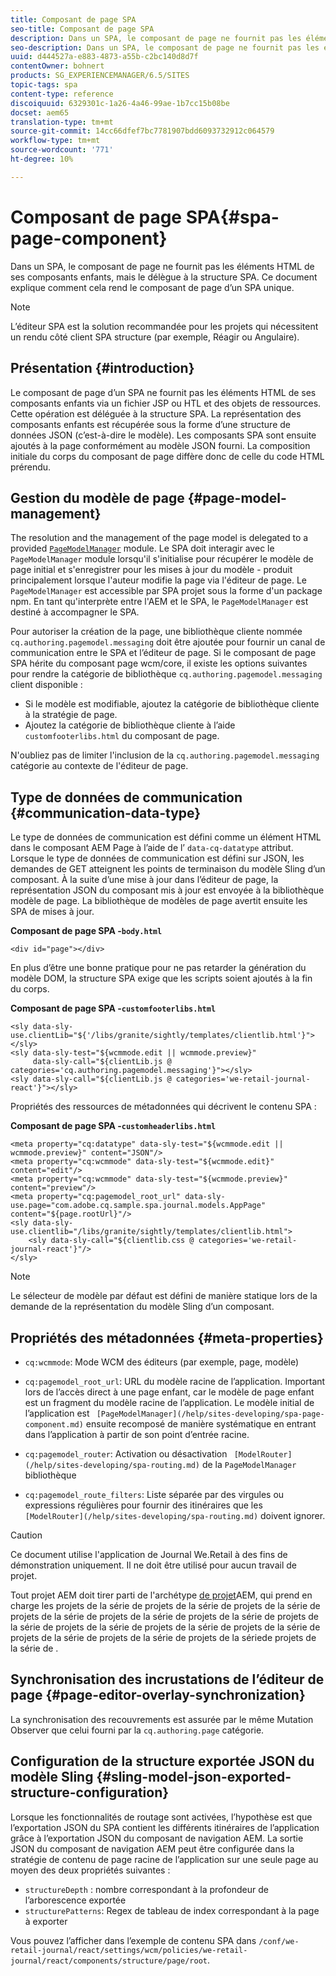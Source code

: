 ```yaml
---
title: Composant de page SPA
seo-title: Composant de page SPA
description: Dans un SPA, le composant de page ne fournit pas les éléments HTML de ses composants enfants, mais le délègue à la structure SPA. Ce document explique comment cela rend le composant de page d’un SPA unique.
seo-description: Dans un SPA, le composant de page ne fournit pas les éléments HTML de ses composants enfants, mais le délègue à la structure SPA. Ce document explique comment cela rend le composant de page d’un SPA unique.
uuid: d444527a-e883-4873-a55b-c2bc140d8d7f
contentOwner: bohnert
products: SG_EXPERIENCEMANAGER/6.5/SITES
topic-tags: spa
content-type: reference
discoiquuid: 6329301c-1a26-4a46-99ae-1b7cc15b08be
docset: aem65
translation-type: tm+mt
source-git-commit: 14cc66dfef7bc7781907bdd6093732912c064579
workflow-type: tm+mt
source-wordcount: '771'
ht-degree: 10%

---
```



# Composant de page SPA{#spa-page-component}

Dans un SPA, le composant de page ne fournit pas les éléments HTML de ses composants enfants, mais le délègue à la structure SPA. Ce document explique comment cela rend le composant de page d’un SPA unique.

>[!NOTE]
>
>L’éditeur SPA est la solution recommandée pour les projets qui nécessitent un rendu côté client SPA structure (par exemple, Réagir ou Angulaire).

## Présentation {#introduction}

Le composant de page d’un SPA ne fournit pas les éléments HTML de ses composants enfants via un fichier JSP ou HTL et des objets de ressources. Cette opération est déléguée à la structure SPA. La représentation des composants enfants est récupérée sous la forme d’une structure de données JSON (c’est-à-dire le modèle). Les composants SPA sont ensuite ajoutés à la page conformément au modèle JSON fourni. La composition initiale du corps du composant de page diffère donc de celle du code HTML prérendu.

## Gestion du modèle de page {#page-model-management}

The resolution and the management of the page model is delegated to a provided [ `PageModelManager`](/help/sites-developing/spa-blueprint.md#pagemodelmanager) module. Le SPA doit interagir avec le `PageModelManager` module lorsqu&#39;il s&#39;initialise pour récupérer le modèle de page initial et s&#39;enregistrer pour les mises à jour du modèle - produit principalement lorsque l&#39;auteur modifie la page via l&#39;éditeur de page. Le `PageModelManager` est accessible par SPA projet sous la forme d&#39;un package npm. En tant qu&#39;interprète entre l&#39;AEM et le SPA, le `PageModelManager` est destiné à accompagner le SPA.

Pour autoriser la création de la page, une bibliothèque cliente nommée `cq.authoring.pagemodel.messaging` doit être ajoutée pour fournir un canal de communication entre le SPA et l’éditeur de page. Si le composant de page SPA hérite du composant page wcm/core, il existe les options suivantes pour rendre la catégorie de bibliothèque `cq.authoring.pagemodel.messaging` client disponible :

* Si le modèle est modifiable, ajoutez la catégorie de bibliothèque cliente à la stratégie de page.
* Ajoutez la catégorie de bibliothèque cliente à l’aide `customfooterlibs.html` du composant de page.

N&#39;oubliez pas de limiter l&#39;inclusion de la `cq.authoring.pagemodel.messaging` catégorie au contexte de l&#39;éditeur de page.

## Type de données de communication {#communication-data-type}

Le type de données de communication est défini comme un élément HTML dans le composant AEM Page à l’aide de l’ `data-cq-datatype` attribut. Lorsque le type de données de communication est défini sur JSON, les demandes de GET atteignent les points de terminaison du modèle Sling d’un composant. À la suite d’une mise à jour dans l’éditeur de page, la représentation JSON du composant mis à jour est envoyée à la bibliothèque modèle de page. La bibliothèque de modèles de page avertit ensuite les SPA de mises à jour.

**Composant de page SPA -`body.html`**

```
<div id="page"></div>
```

En plus d’être une bonne pratique pour ne pas retarder la génération du modèle DOM, la structure SPA exige que les scripts soient ajoutés à la fin du corps.

**Composant de page SPA -`customfooterlibs.html`**

```
<sly data-sly-use.clientLib="${'/libs/granite/sightly/templates/clientlib.html'}"></sly>
<sly data-sly-test="${wcmmode.edit || wcmmode.preview}"
     data-sly-call="${clientLib.js @ categories='cq.authoring.pagemodel.messaging'}"></sly>
<sly data-sly-call="${clientLib.js @ categories='we-retail-journal-react'}"></sly>
```

Propriétés des ressources de métadonnées qui décrivent le contenu SPA :

**Composant de page SPA -`customheaderlibs.html`**

```
<meta property="cq:datatype" data-sly-test="${wcmmode.edit || wcmmode.preview}" content="JSON"/>
<meta property="cq:wcmmode" data-sly-test="${wcmmode.edit}" content="edit"/>
<meta property="cq:wcmmode" data-sly-test="${wcmmode.preview}" content="preview"/>
<meta property="cq:pagemodel_root_url" data-sly-use.page="com.adobe.cq.sample.spa.journal.models.AppPage" content="${page.rootUrl}"/>
<sly data-sly-use.clientlib="/libs/granite/sightly/templates/clientlib.html">
    <sly data-sly-call="${clientlib.css @ categories='we-retail-journal-react'}"/>
</sly>
```

>[!NOTE]
>
>Le sélecteur de modèle par défaut est défini de manière statique lors de la demande de la représentation du modèle Sling d’un composant.

## Propriétés des métadonnées {#meta-properties}

* `cq:wcmmode`: Mode WCM des éditeurs (par exemple, page, modèle)
* `cq:pagemodel_root_url`: URL du modèle racine de l’application. Important lors de l’accès direct à une page enfant, car le modèle de page enfant est un fragment du modèle racine de l’application. Le modèle initial de l’application est ` [PageModelManager](/help/sites-developing/spa-page-component.md)` ensuite recomposé de manière systématique en entrant dans l’application à partir de son point d’entrée racine.

* `cq:pagemodel_router`: Activation ou désactivation ` [ModelRouter](/help/sites-developing/spa-routing.md)` de la `PageModelManager` bibliothèque

* `cq:pagemodel_route_filters`: Liste séparée par des virgules ou expressions régulières pour fournir des itinéraires que les ` [ModelRouter](/help/sites-developing/spa-routing.md)` doivent ignorer.

>[!CAUTION]
>
>Ce document utilise l&#39;application de Journal We.Retail à des fins de démonstration uniquement. Il ne doit être utilisé pour aucun travail de projet.
>
>Tout projet AEM doit tirer parti de l&#39;archétype [de projet](https://docs.adobe.com/content/help/en/experience-manager-core-components/using/developing/archetype/overview.html)AEM, qui prend en charge les projets de la série de projets de la série de projets de la série de projets de la série de projets de la série de projets de la série de projets de la série de projets de la série de projets de la série de projets de la série de projets de la série de projets de la série de projets de la sériede projets de la série de .

## Synchronisation des incrustations de l’éditeur de page {#page-editor-overlay-synchronization}

La synchronisation des recouvrements est assurée par le même Mutation Observer que celui fourni par la `cq.authoring.page` catégorie.

## Configuration de la structure exportée JSON du modèle Sling {#sling-model-json-exported-structure-configuration}

Lorsque les fonctionnalités de routage sont activées, l’hypothèse est que l’exportation JSON du SPA contient les différents itinéraires de l’application grâce à l’exportation JSON du composant de navigation AEM. La sortie JSON du composant de navigation AEM peut être configurée dans la stratégie de contenu de page racine de l’application sur une seule page au moyen des deux propriétés suivantes :

* `structureDepth` : nombre correspondant à la profondeur de l’arborescence exportée
* `structurePatterns`: Regex de tableau de index correspondant à la page à exporter

Vous pouvez l’afficher dans l’exemple de contenu SPA dans `/conf/we-retail-journal/react/settings/wcm/policies/we-retail-journal/react/components/structure/page/root`.
